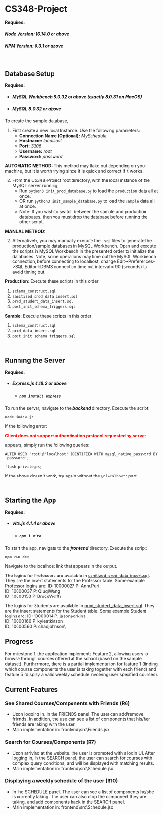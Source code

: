 # CS348-Project

__Requires:__
##### Node Version: 16.14.0 or above
##### NPM Version:  8.3.1 or above

<br/>

## Database Setup
__Requires:__
* ##### MySQL Workbench 8.0.32 or above (exactly 8.0.31 on MacOS)
* ##### MySQL 8.0.32 or above
To create the sample database, 

1. First create a new local Instance. Use the following parameters:
    * __Connection Name (Optional):__ _MySchedule_ 
    * __Hostname:__ _localhost_
    * __Port:__ _3306_
    * __Username:__ _root_
    * __Password:__ _password_

__AUTOMATIC METHOD:__
This method may flake out depending on your machine, but it is worth trying since it is quick and correct if it works.

2. From the CS348-Project root directory, with the local instance of the MySQL server running,
    * Run `python3 init_prod_database.py` to load the `production` data all at once.
    * OR run `python3 init_sample_database.py` to load the `sample` data all at once.
    * Note: If you wish to switch between the sample and production databases, then you must drop the database before running the other script.

__MANUAL METHOD:__

2. Alternatively, you may manually execute the `.sql` files to generate the production/sample databases in MySQL Workbench. Open and execute the scripts in MySQL Workbench in the presented order to initialize the databases. Note, some operations may time out the MySQL Workbench connection, before connecting to localhost, change Edit->Preferences->SQL Editor->DBMS connection time out interval = 90 (seconds) to avoid timing out.

__Production__: Execute these scripts in this order
 1.  `schema_construct.sql`
 2. `sanitized_prod_data_insert.sql`
 3. `prod_student_data_insert.sql`
 4. `post_init_schema_triggers.sql`
 
 
 __Sample__: Execute these scripts in this order
 1. `schema_construct.sql`
 2. `prod_data_insert.sql`
 3. `post_init_schema_triggers.sql`


<br/>

## Running the Server
__Requires:__
* ##### Express.js 4.18.2 or above
    * ##### `npm install express`

To run the server, navigate to the ___backend___ directory. Execute the script:

`node index.js`

If the following error:

<span style="color:red">__Client does not support authentication protocol requested by server__</span>

appears, simply run the following queries:

`ALTER USER 'root'@'localhost' IDENTIFIED WITH mysql_native_password BY 'password';`

`flush privileges;`

If the above doesn't work, try again without the `@'localhost'` part.

<br/>

## Starting the App
__Requires:__
* ##### vite.js 4.1.4 or above
    * ##### `npm i vite`
To start the app, navigate to the ___frontend___ directory. Execute the script:

`npm run dev`

Navigate to the localhost link that appears in the output. 

The logins for Professors are available in [sanitized_prod_data_insert.sql](https://github.com/1nvisibilia/CS348-Project/blob/main/sanitized_prod_data_insert.sql).
They are the insert statements for the Professor table. Some example Professor logins are:
ID: 10000027    P: AnnuPuri\
ID: 10000037    P: QiuqiWang\
ID: 10000158    P: BruceWolff\

The logins for Students are available in [prod_student_data_insert.sql](https://github.com/1nvisibilia/CS348-Project/blob/main/prod_student_data_insert.sql).
They are the insert statements for the Student table. Some example Student logins are:
ID: 10000014    P: jasonperkins\
ID: 10000166    P: kyleatkinson\
ID: 10000560    P: chadjohnson\

## Progress
For milestone 1, the application implements Feature 2, allowing users to browse through courses offered at the school (based on the sample dataset). Furthermore, there is a partial implementation for feature 1 (finding which course components the user is taking together with each friend) and feature 5 (display a valid weekly schedule involving user specified courses).


## Current Features

### See Shared Courses/Components with Friends (R6)
- Upon logging in, in the FRIENDS panel. The user can add/remove friends. In addition, the use can see a list of components that his/her friends are taking with the user.
- Main implementation in: frontend\src\Friends.jsx

### Search for Courses/Components (R7)
- Upon arriving at the website, the user is prompted with a login UI. After logging in, in the SEARCH panel, the user can search for courses with complex query conditions, and will be displayed with matching results.
- Main implementation in: frontend\src\Schedule.jsx

### Displaying a weekly schedule of the user (R10)
- In the SCHEDULE panel. The user can see a list of components he/she is currently taking. The user can also drop the component they are taking, and add components back in the SEARCH panel.
- Main implementation in: frontend\src\Schedule.jsx